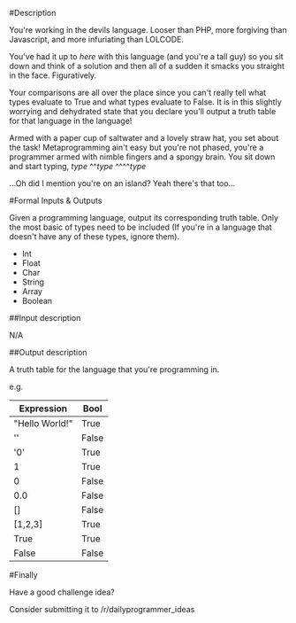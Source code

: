 #Description

You're working in the devils language. Looser than PHP, more forgiving than Javascript, and more infuriating than LOLCODE.

You've had it up to *here* with this language (and you're a tall guy) so you sit down and think of a solution and then all of a sudden it smacks you straight in the face. Figuratively.

Your comparisons are all over the place since you can't really tell what types evaluate to True and what types evaluate to False. It is in this slightly worrying and dehydrated state that you declare you'll output a truth table for that language in the language!

Armed with a paper cup of saltwater and a lovely straw hat, you set about the task!
Metaprogramming ain't easy but you're not phased, you're a programmer armed with nimble fingers and a spongy brain. You sit down and start typing, *type* ^^*type* ^^^^*type*

...Oh did I mention you're on an island? Yeah there's that too...

#Formal Inputs & Outputs

Given a programming language, output its corresponding truth table. Only the most basic of types need to be included (If you're in a language that doesn't have any of these types, ignore them).

* Int
* Float
* Char
* String
* Array
* Boolean


##Input description

N/A

##Output description

A truth table for the language that you're programming in.

e.g.

Expression | Bool
----------|----
"Hello World!" | True
'' | False
'0' | True
1 | True
0 | False
0.0 | False
[] | False
[1,2,3] | True
True | True
False | False


#Finally

Have a good challenge idea?

Consider submitting it to /r/dailyprogrammer_ideas